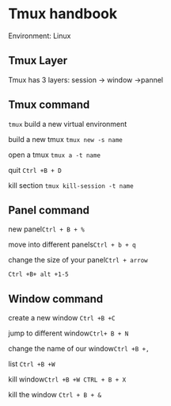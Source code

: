# Tmux handbook

Environment: Linux

## Tmux Layer

Tmux has 3 layers: session -> window ->pannel



## Tmux command

`tmux` build a new virtual environment

build a new tmux `tmux new -s name`

open a tmux `tmux a -t name`

quit `Ctrl +B + D`

kill section `tmux kill-session -t name`



## Panel command 

new panel`Ctrl + B + %`

move into different panels`Ctrl + b + q`

change the size of your panel`Ctrl + arrow`

`Ctrl +B+ alt +1-5  `

## Window command

create a new window `Ctrl +B +C`

jump to different window`Ctrl+ B + N`

change the name of our window`Ctrl +B +,`

list `Ctrl +B +W`

kill window`Ctrl +B +W CTRL + B + X`

kill the window `Ctrl + B + &`

